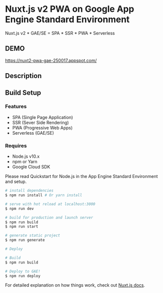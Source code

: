 # Nuxt.js v2 PWA on Google App Engine Standard Environment
Nuxt.js v2 * GAE/SE = SPA * SSR * PWA * Serverless

## DEMO
https://nuxt2-pwa-gae-250017.appspot.com/

## Description

## Build Setup
### Features
- SPA (Single Page Application)
- SSR (Sever Side Rendering)
- PWA (Progressive Web Apps)
- Serverless (GAE/SE)

### Requires
- Node.js v10.x
- npm or Yarn
- Google Cloud SDK

Please read Quickstart for Node.js in the App Engine Standard Environment and setup.

``` bash
# install dependencies
$ npm run install # Or yarn install

# serve with hot reload at localhost:3000
$ npm run dev

# build for production and launch server
$ npm run build
$ npm run start

# generate static project
$ npm run generate

# Deploy

# Build
$ npm run build

# Deploy to GAE!
$ npm run deploy
```

For detailed explanation on how things work, check out [Nuxt.js docs](https://nuxtjs.org).
